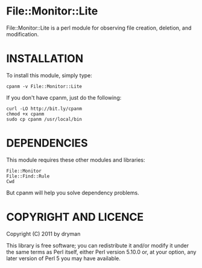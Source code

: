 
# File::Monitor::Lite

File::Monitor::Lite is a perl module for observing file creation, deletion, and modification.


# INSTALLATION

To install this module, simply type:

    cpanm -v File::Monitor::Lite

If you don't have cpanm, just do the following:

    curl -LO http://bit.ly/cpanm
    chmod +x cpanm
    sudo cp cpanm /usr/local/bin

# DEPENDENCIES

This module requires these other modules and libraries:

    File::Monitor
    File::Find::Rule
    Cwd

But cpanm will help you solve dependency problems.

# COPYRIGHT AND LICENCE

Copyright (C) 2011 by dryman

This library is free software; you can redistribute it and/or modify
it under the same terms as Perl itself, either Perl version 5.10.0 or,
at your option, any later version of Perl 5 you may have available.


